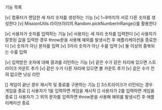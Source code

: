 기능 목록

[v] 컴퓨터가 랜덤한 세 자리 숫자를 생성하는 기능
    [v] 1~9까지의 서로 다른 숫자를 생성한다
    [v] MissionUtils 라이브러리의 Random.pickNumberInRange()를 활용한다

[v] 사용자가 숫자를 입력하는 기능
    [v] 사용자는 세 자리 숫자를 입력한다
    [v] 사용자가 잘못된 값을 입력한 경우 throw문을 사용해 예외를 발생시킨 후 애플리케이션을 종료한다
        [v] 숫자가 아닌 문자를 입력
        [v] 3자리 숫자가 아닌 수를 입력
        [v] 둘 이상의 중복되는 수를 입력  

[v] 입력받은 숫자에 대해 결과를 리턴하는 기능
    [v] 같은 수가 같은 자리에 있으면 스트라이크 카운트 추가
    [v] 같은 수가 다른 자리에 있으면 볼 카운트 추가
    [v] 같은 수가 전혀 없으면 낫싱 리턴

[] 게임이 끝난 경우 재시작 및 종료를 구분하는 기능
    [] 3스트라이크가 리턴되는 경우 게임을 종료
    [] 사용자가 1을 입력하면 게임을 재시작
    [] 사용자가 2를 입력하면 게임을 종료
    [] 사용자가 그 외의 문자를 입력하면 throw문을 사용해 예외를 발생시킨 후 애플리케이션 종료